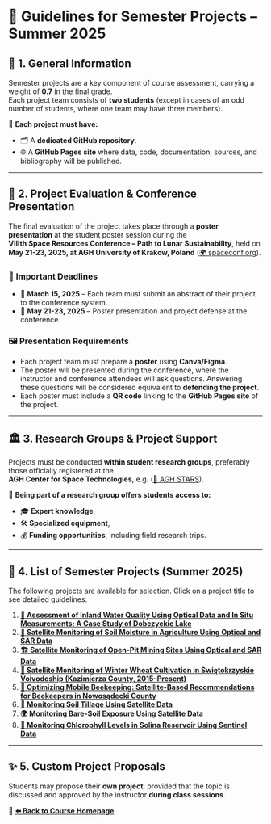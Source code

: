 # 🚀 **Guidelines for Semester Projects – Summer 2025**

## 📌 **1. General Information**
Semester projects are a key component of course assessment, carrying a weight of **0.7** in the final grade.  
Each project team consists of **two students** (except in cases of an odd number of students, where one team may have three members).  

📌 **Each project must have:**  
- 🗂️ A **dedicated GitHub repository**.  
- 🌐 A **GitHub Pages site** where data, code, documentation, sources, and bibliography will be published.  

---

## 🎤 **2. Project Evaluation & Conference Presentation**
The final evaluation of the project takes place through a **poster presentation** at the student poster session during the  
**VIIIth Space Resources Conference – Path to Lunar Sustainability**, held on **May 21-23, 2025, at AGH University of Krakow, Poland** ([🌍 spaceconf.org](https://spaceconf.org)).  

### 📅 **Important Deadlines**
- 📝 **March 15, 2025** – Each team must submit an abstract of their project to the conference system.  
- 🎯 **May 21-23, 2025** – Poster presentation and project defense at the conference.  

### 🖼️ **Presentation Requirements**
- Each project team must prepare a **poster** using **Canva/Figma**.  
- The poster will be presented during the conference, where the instructor and conference attendees will ask questions. Answering these questions will be considered equivalent to **defending the project**.  
- Each poster must include a **QR code** linking to the **GitHub Pages site** of the project.  

---

## 🏛️ **3. Research Groups & Project Support**
Projects must be conducted **within student research groups**, preferably those officially registered at the  
**AGH Center for Space Technologies**, e.g. ([🔗 AGH STARS](https://www.linkedin.com/company/agh-stars/)).

📌 **Being part of a research group offers students access to:**  
- 🎓 **Expert knowledge**,  
- 🛠️ **Specialized equipment**,  
- 💰 **Funding opportunities**, including field research trips.  

---

## 📜 **4. List of Semester Projects (Summer 2025)**  
The following projects are available for selection. Click on a project title to see detailed guidelines:  

1. **[🌊 Assessment of Inland Water Quality Using Optical Data and In Situ Measurements: A Case Study of Dobczyckie Lake](../assets/projects/water_quality/)**  
2. **[🌱 Satellite Monitoring of Soil Moisture in Agriculture Using Optical and SAR Data](../assets/projects/soil_moisture/)**  
3. **[🏗️ Satellite Monitoring of Open-Pit Mining Sites Using Optical and SAR Data](../assets/projects/mining_sites/)**  
4. **[🌾 Satellite Monitoring of Winter Wheat Cultivation in Świętokrzyskie Voivodeship (Kazimierza County, 2015–Present)](../assets/projects/wheat_monitoring/)**  
5. **[🐝 Optimizing Mobile Beekeeping: Satellite-Based Recommendations for Beekeepers in Nowosądecki County](../assets/projects/beekeeping/)**  
6. **[🚜 Monitoring Soil Tillage Using Satellite Data](../assets/projects/soil_tillage/)**  
7. **[🌍 Monitoring Bare-Soil Exposure Using Satellite Data](../assets/projects/bare_soil/)**  
8. **[🧪 Monitoring Chlorophyll Levels in Solina Reservoir Using Sentinel Data](../assets/projects/chl_a/)**  

---

## ✨ **5. Custom Project Proposals**
Students may propose their **own project**, provided that the topic is discussed and approved by the instructor **during class sessions**.  

📌 **[⬅️ Back to Course Homepage](../index.md)**  
